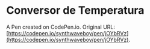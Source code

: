 # Conversor de Temperatura

A Pen created on CodePen.io. Original URL: [https://codepen.io/synthwaveboy/pen/jOYbRVz](https://codepen.io/synthwaveboy/pen/jOYbRVz).


